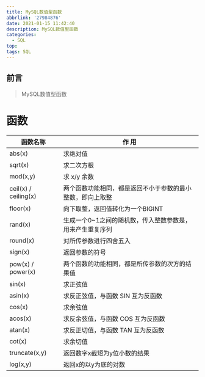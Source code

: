 ```yaml
---
title: MySQL数值型函数
abbrlink: '27984876'
date: 2021-01-15 11:42:40
description: MySQL数值型函数
categories:
  - SQL
top: 
tags: SQL
---
```


## 前言

> MySQL数值型函数

# 函数

| 函数名称             | 作 用                                                      |
| -------------------- | ---------------------------------------------------------- |
| abs(x)               | 求绝对值                                                   |
| sqrt(x)              | 求二次方根                                                 |
| mod(x,y)             | 求 x/y 余数                                                |
| ceil(x) / ceiling(x) | 两个函数功能相同，都是返回不小于参数的最小整数，即向上取整 |
| floor(x)             | 向下取整，返回值转化为一个BIGINT                           |
| rand(x)              | 生成一个0~1之间的随机数，传入整数参数是，用来产生重复序列  |
| round(x)             | 对所传参数进行四舍五入                                     |
| sign(x)              | 返回参数的符号                                             |
| pow(x) / power(x)    | 两个函数的功能相同，都是所传参数的次方的结果值             |
| sin(x)               | 求正弦值                                                   |
| asin(x)              | 求反正弦值，与函数 SIN 互为反函数                          |
| cos(x)               | 求余弦值                                                   |
| acos(x)              | 求反余弦值，与函数 COS 互为反函数                          |
| atan(x)              | 求反正切值，与函数 TAN 互为反函数                          |
| cot(x)               | 求余切值                                                   |
| truncate(x,y)        | 返回数字x截短为y位小数的结果                               |
| log(x,y)             | 返回x的以y为底的对数                                       |

